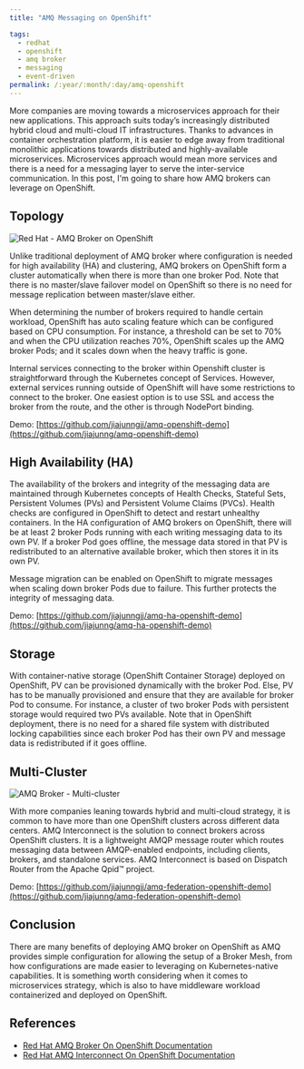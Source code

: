 ```yaml
---
title: "AMQ Messaging on OpenShift"

tags: 
  - redhat
  - openshift
  - amq broker
  - messaging
  - event-driven
permalink: /:year/:month/:day/amq-openshift
---
```

More companies are moving towards a microservices approach for their new applications.
This approach suits today’s increasingly distributed hybrid cloud and multi-cloud IT infrastructures. Thanks to advances in container orchestration platform, it is easier to 
edge away from traditional monolithic applications towards distributed and highly-available microservices. Microservices approach would mean more services and there is a need for
 a messaging layer to serve the inter-service communication. In this post, I'm going to share how AMQ brokers can leverage on OpenShift.

## Topology
![Red Hat - AMQ Broker on OpenShift](https://user-images.githubusercontent.com/25560159/80358496-1ae39c00-88af-11ea-8607-421b9d1a9a3b.png)

Unlike traditional deployment of AMQ broker where configuration is needed for high availability (HA) and clustering, AMQ brokers on OpenShift form a cluster automatically when there is more than 
one broker Pod. Note that there is no master/slave failover model on OpenShift so there is no need for message replication between master/slave either.

When determining the number of  brokers required to handle certain workload, OpenShift has auto scaling feature which can be configured based on CPU consumption. For instance, a threshold can be set to 70% and when the CPU utilization reaches 70%, 
OpenShift scales up the AMQ broker Pods; and it scales down when the heavy traffic is gone.

Internal services connecting to the broker within Openshift cluster is straightforward through the Kubernetes concept of Services. However, external services running outside of OpenShift will have some restrictions to connect to the broker.
One easiest option is to use SSL and access the broker from the route, and the other is through NodePort binding.

Demo: [https://github.com/jiajunngjj/amq-openshift-demo](https://github.com/jiajunng/amq-openshift-demo)

## High Availability (HA)
The availability of the brokers and integrity of the messaging data are maintained through Kubernetes concepts of Health Checks, Stateful Sets, Persistent Volumes (PVs) and Persistent Volume Claims (PVCs).
Health checks are configured in OpenShift to detect and restart unhealthy containers. In the HA configuration of AMQ brokers on OpenShift, there will be at least 2 broker Pods running with each writing messaging data to its own PV. If a broker Pod goes offline, the message
data stored in that PV is redistributed to an alternative available broker, which then stores it in its own PV. 

Message migration can be enabled on OpenShift to migrate messages when scaling down broker Pods due to failure. This further protects the integrity of messaging data.

Demo: [https://github.com/jiajunngjj/amq-ha-openshift-demo](https://github.com/jiajunng/amq-ha-openshift-demo)

## Storage
With container-native storage (OpenShift Container Storage) deployed on OpenShift, PV can be provisioned dynamically with the broker Pod. Else, PV has to be manually provisioned and ensure that they are available 
for broker Pod to consume. For instance, a cluster of two broker Pods with persistent storage would required two PVs available. Note that in OpenShift deployment, there is no need for a
shared file system with distributed locking capabilities since each broker Pod has their own PV and message data is redistributed if it goes offline.

## Multi-Cluster
![AMQ Broker - Multi-cluster](https://user-images.githubusercontent.com/25560159/80358992-cc82cd00-88af-11ea-82eb-bd50300ea1c3.png)

With more companies leaning towards hybrid and multi-cloud strategy, it is common to have more than one OpenShift clusters across different data centers. 
AMQ Interconnect is the solution to connect brokers across OpenShift clusters. It is a lightweight AMQP message router which routes messaging data 
between AMQP-enabled endpoints, including clients, brokers, and standalone services. 
AMQ Interconnect is based on Dispatch Router from the Apache Qpid™ project.

Demo: [https://github.com/jiajunngjj/amq-federation-openshift-demo](https://github.com/jiajunng/amq-federation-openshift-demo)

## Conclusion

There are many benefits of deploying AMQ broker on OpenShift as AMQ provides simple configuration for allowing the setup of a Broker Mesh, 
from how configurations are made easier to leveraging on Kubernetes-native capabilities. It is something worth considering when it comes to microservices
strategy, which is also to have middleware workload containerized and deployed on OpenShift.


## References
* [Red Hat AMQ Broker On OpenShift Documentation](https://access.redhat.com/documentation/en-us/red_hat_amq/7.6/html/deploying_amq_broker_on_openshift/index)
* [Red Hat AMQ Interconnect On OpenShift Documentation](https://access.redhat.com/documentation/en-us/red_hat_amq/7.6/html/deploying_amq_interconnect_on_openshift/index)
